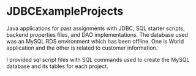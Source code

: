 # JDBCExampleProjects
Java applications for past assignments with JDBC, SQL starter scripts, backend properties files, and DAO implementations. The database used was an MySQL RDS environment which has been offline. One is World application and the other is related to customer information.

I provided sql script files with SQL commands used to create the MySQL database and its tables for each project.
